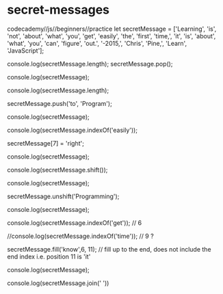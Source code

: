 # secret-messages
codecademy//js//beginners//practice
let secretMessage = ['Learning', 'is', 'not', 'about', 'what', 'you', 'get', 'easily', 'the', 'first', 'time,', 'it', 'is', 'about', 'what', 'you', 'can', 'figure', 'out.', '-2015,', 'Chris', 'Pine,', 'Learn', 'JavaScript'];

console.log(secretMessage.length);
secretMessage.pop();

console.log(secretMessage);

console.log(secretMessage.length);

secretMessage.push('to', 'Program');

console.log(secretMessage);

console.log(secretMessage.indexOf('easily'));

secretMessage[7] = 'right';

console.log(secretMessage);

console.log(secretMessage.shift());

console.log(secretMessage);

secretMessage.unshift('Programming');

console.log(secretMessage);

console.log(secretMessage.indexOf('get')); // 6

//console.log(secretMessage.indexOf('time')); // 9 ?

secretMessage.fill('know',6, 11); // fill up to the end, does not include the end index i.e. position 11 is 'it'

console.log(secretMessage);

console.log(secretMessage.join(' '))










